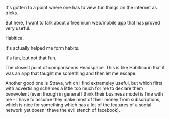 

It's gotten to a point where one has to view fun things on the internet as
tricks.

But here, I want to talk about a freemium web/mobile app that has proved
very useful.

Habitica.

It's actually helped me form habits.

It's fun, but not that fun.


The closest point of comparison is Headspace. This is like Habitica
in that it was an app that taught me something and then let me escape.

Another good one is Strava, which I find extremeley useful, but
which flirts with advertising schemes a little too much for me to
declare them benevolent (even though in general I think their business
model is fine with me - I have to assume they make most of their money
from subscriptions, which is nice for something which has a lot of the
features of a social network yet doesn' thave the evil stench of facebook).
